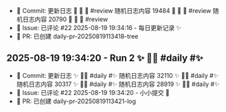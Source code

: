 - 📝 Commit: 更新日志  🌸 🐛 🐛  #review
随机日志内容 19484  🌸 🐛 🐛  #review
随机日志内容 20790  🌸 🐛 🐛  #review
- 💬 Issue: 已评论 #22
2025-08-19 19:34:16 - 每日更新记录 ✨
- 🔀 PR: 已创建 daily-pr-20250819113418-tree
## 2025-08-19 19:34:20 - Run 2  ✨ 🏃‍♂️  #daily #✨
- 📝 Commit: 更新日志  ✨ 🏃‍♂️  #daily #✨
随机日志内容 32110  ✨ 🏃‍♂️  #daily #✨
随机日志内容 30317  ✨ 🏃‍♂️  #daily #✨
随机日志内容 28919  ✨ 🏃‍♂️  #daily #✨
- 💬 Issue: 已评论 #22
2025-08-19 19:34:20 - 小小提交 🌸
- 🔀 PR: 已创建 daily-pr-20250819113421-log

